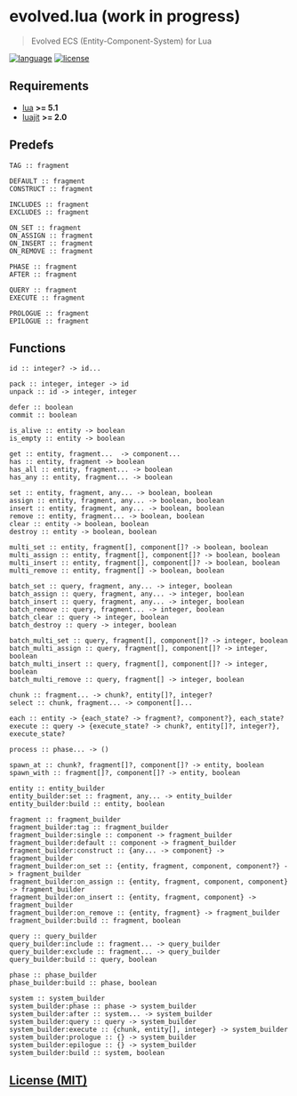 # evolved.lua (work in progress)

> Evolved ECS (Entity-Component-System) for Lua

[![language][badge.language]][language]
[![license][badge.license]][license]

[badge.language]: https://img.shields.io/badge/language-Lua-orange
[badge.license]: https://img.shields.io/badge/license-MIT-blue

[language]: https://en.wikipedia.org/wiki/Lua_(programming_language)
[license]: https://en.wikipedia.org/wiki/MIT_License

[evolved]: https://github.com/BlackMATov/evolved.lua

## Requirements

- [lua](https://www.lua.org/) **>= 5.1**
- [luajit](https://luajit.org/) **>= 2.0**

## Predefs

```
TAG :: fragment

DEFAULT :: fragment
CONSTRUCT :: fragment

INCLUDES :: fragment
EXCLUDES :: fragment

ON_SET :: fragment
ON_ASSIGN :: fragment
ON_INSERT :: fragment
ON_REMOVE :: fragment

PHASE :: fragment
AFTER :: fragment

QUERY :: fragment
EXECUTE :: fragment

PROLOGUE :: fragment
EPILOGUE :: fragment
```

## Functions

```
id :: integer? -> id...

pack :: integer, integer -> id
unpack :: id -> integer, integer

defer :: boolean
commit :: boolean

is_alive :: entity -> boolean
is_empty :: entity -> boolean

get :: entity, fragment...  -> component...
has :: entity, fragment -> boolean
has_all :: entity, fragment... -> boolean
has_any :: entity, fragment... -> boolean

set :: entity, fragment, any... -> boolean, boolean
assign :: entity, fragment, any... -> boolean, boolean
insert :: entity, fragment, any... -> boolean, boolean
remove :: entity, fragment... -> boolean, boolean
clear :: entity -> boolean, boolean
destroy :: entity -> boolean, boolean

multi_set :: entity, fragment[], component[]? -> boolean, boolean
multi_assign :: entity, fragment[], component[]? -> boolean, boolean
multi_insert :: entity, fragment[], component[]? -> boolean, boolean
multi_remove :: entity, fragment[] -> boolean, boolean

batch_set :: query, fragment, any... -> integer, boolean
batch_assign :: query, fragment, any... -> integer, boolean
batch_insert :: query, fragment, any... -> integer, boolean
batch_remove :: query, fragment... -> integer, boolean
batch_clear :: query -> integer, boolean
batch_destroy :: query -> integer, boolean

batch_multi_set :: query, fragment[], component[]? -> integer, boolean
batch_multi_assign :: query, fragment[], component[]? -> integer, boolean
batch_multi_insert :: query, fragment[], component[]? -> integer, boolean
batch_multi_remove :: query, fragment[] -> integer, boolean

chunk :: fragment... -> chunk?, entity[]?, integer?
select :: chunk, fragment... -> component[]...

each :: entity -> {each_state? -> fragment?, component?}, each_state?
execute :: query -> {execute_state? -> chunk?, entity[]?, integer?}, execute_state?

process :: phase... -> ()
```

```
spawn_at :: chunk?, fragment[]?, component[]? -> entity, boolean
spawn_with :: fragment[]?, component[]? -> entity, boolean
```

```
entity :: entity_builder
entity_builder:set :: fragment, any... -> entity_builder
entity_builder:build :: entity, boolean
```

```
fragment :: fragment_builder
fragment_builder:tag :: fragment_builder
fragment_builder:single :: component -> fragment_builder
fragment_builder:default :: component -> fragment_builder
fragment_builder:construct :: {any... -> component} -> fragment_builder
fragment_builder:on_set :: {entity, fragment, component, component?} -> fragment_builder
fragment_builder:on_assign :: {entity, fragment, component, component} -> fragment_builder
fragment_builder:on_insert :: {entity, fragment, component} -> fragment_builder
fragment_builder:on_remove :: {entity, fragment} -> fragment_builder
fragment_builder:build :: fragment, boolean
```

```
query :: query_builder
query_builder:include :: fragment... -> query_builder
query_builder:exclude :: fragment... -> query_builder
query_builder:build :: query, boolean
```

```
phase :: phase_builder
phase_builder:build :: phase, boolean
```

```
system :: system_builder
system_builder:phase :: phase -> system_builder
system_builder:after :: system... -> system_builder
system_builder:query :: query -> system_builder
system_builder:execute :: {chunk, entity[], integer} -> system_builder
system_builder:prologue :: {} -> system_builder
system_builder:epilogue :: {} -> system_builder
system_builder:build :: system, boolean
```

## [License (MIT)](./LICENSE.md)
